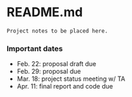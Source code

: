 # README.md

`Project notes to be placed here.`

### Important dates
- Feb. 22: proposal draft due
- Feb. 29: proposal due
- Mar. 18: project status meeting w/ TA
- Apr. 11: final report and code due
